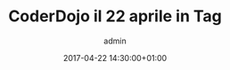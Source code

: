 ---
author: admin
comments: false
date: 2017-04-22 14:30:00+01:00
layout: event
location: tagmilano
registration_url: 
type: Player
slug: coderdojo-il-22-aprile-in-tag
title: CoderDojo il 22 aprile in Tag
img: event_03.jpg
thumb: event_03.jpg
categories:
- event_planned
---